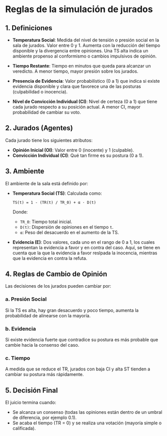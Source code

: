 # Reglas de la simulación de jurados

## 1. Definiciones

- **Temperatura Social**: Medida del nivel de tensión o presión social en la sala de jurados. Valor entre 0 y 1. Aumenta con la reducción del tiempo disponible y la divergencia entre opiniones. Una TS alta indica un ambiente propenso al conformismo o cambios impulsivos de opinión.

- **Tiempo Restante**: Tiempo en minutos que queda para alcanzar un veredicto. A menor tiempo, mayor presión sobre los jurados.

- **Presencia de Evidencia**: Valor probabilístico (0 a 1) que indica si existe evidencia disponible y clara que favorece una de las posturas (culpabilidad o inocencia).

- **Nivel de Convicción Individual (CI)**: Nivel de certeza (0 a 1) que tiene cada jurado respecto a su posición actual. A menor CI, mayor probabilidad de cambiar su voto.

## 2. Jurados (Agentes)

Cada jurado tiene los siguientes atributos:

- **Opinión Inicial (OI)**: Valor entre 0 (inocente) y 1 (culpable).
- **Convicción Individual (CI)**: Qué tan firme es su postura (0 a 1).

## 3. Ambiente

El ambiente de la sala está definido por:

- **Temperatura Social (TS)**: Calculada como:

  ```
  TS(t) = 1 - (TR(t) / TR_0) + α · D(t)
  ```

  Donde:

  - `TR_0`: Tiempo total inicial.
  - `D(t)`: Dispersión de opiniones en el tiempo `t`.
  - `α`: Peso del desacuerdo en el aumento de la TS.

- **Evidencia (E)**: Dos valores, cada uno en el rango de 0 a 1, los cuales representan la evidencia a favor y en contra del caso. Aquí, se tiene en cuenta que la que la evidencia a favor reslpada la inocencia, mientras que la evidencia en contra la refuta.

## 4. Reglas de Cambio de Opinión

Las decisiones de los jurados pueden cambiar por:

### a. Presión Social

Si la TS es alta, hay gran desacuerdo y poco tiempo, aumenta la probabilidad de alinearse con la mayoría.

### b. Evidencia

Si existe evidencia fuerte que contradice su postura es más probable que cambie hacia la consenso del caso.

### c. Tiempo

A medida que se reduce el TR, jurados con baja CI y alta ST tienden a cambiar su postura más rápidamente.

## 5. Decisión Final

El juicio termina cuando:

- Se alcanza un consenso (todas las opiniones están dentro de un umbral de diferencia, por ejemplo 0.1).
- Se acaba el tiempo (TR = 0) y se realiza una votación (mayoría simple o calificada).

